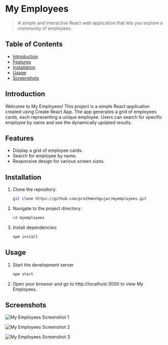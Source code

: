 # My Employees

> A simple and interactive React web application that lets you explore a community of employees.

## Table of Contents

- [Introduction](#introduction)
- [Features](#features)
- [Installation](#installation)
- [Usage](#usage)
- [Screenshots](#screenshots)

## Introduction

Welcome to My Employees! This project is a simple React application created using Create React App. The app generates a grid of employees cards, each representing a unique employee. Users can search for specific employee by name and see the dynamically updated results.

## Features

- Display a grid of employee cards.
- Search for employee by name.
- Responsive design for various screen sizes.

## Installation

1. Clone the repository:

   ```bash
   git clone https://github.com/prathmeshgujar/myemployees.git

2. Navigate to the project directory:

   ```bash
   cd myemployees

3. Install dependencies:

    ```bash
    npm install

## Usage

1. Start the development server
   ```bash
   npm start

2. Open your browser and go to http://localhost:3000 to view My Employees.


## Screenshots

![My Employees Screenshot 1](/screenshots/screenshot_1.png)

![My Employees Screenshot 2](/screenshots/screenshot_2.png)

![My Employees Screenshot 3](/screenshots/screenshot_3.png)